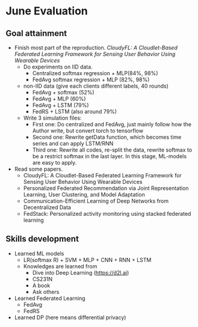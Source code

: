 # June Evaluation

## Goal attainment

- Finish most part of the reproduction. *CloudyFL: A Cloudlet-Based Federated Learning Framework for Sensing User Behavior Using Wearable Devices*
  - Do experiments on IID data.
    - Centralized softmax regression + MLP($84\%$, $98\%$)
    - FedAvg softmax regression + MLP ($82\%$, $98\%$)
  - non-IID data (give each clients different labels, $40$ rounds)
    - FedAvg + softmax ($52\%$)
    - FedAvg + MLP ($60\%$)
    - FedAvg + LSTM ($79\%$)
    - FedRS + LSTM (also around $79\%$)
  - Write $3$ simulation files:
    - First one: Do centralized and FedAvg, just mainly follow how the Author write, but convert torch to tensorflow
    - Second one: Rewrite getData function, which becomes time series and can apply LSTM/RNN
    - Third one: Rewrite all codes, re-split the data, rewrite softmax to be a restrict softmax in the last layer. In this stage, ML-models are easy to apply.
- Read some papers.
  - CloudyFL: A Cloudlet-Based Federated Learning Framework for Sensing User Behavior Using Wearable Devices
  - Personalized Federated Recommendation via Joint Representation Learning, User Clustering, and Model Adaptation
  - Communication-Efficient Learning of Deep Networks from Decentralized Data
  - FedStack: Personalized activity monitoring using stacked federated learning

## Skills development

- Learned ML models
  - LR(softmax R) + SVM + MLP + CNN + RNN + LSTM
  - Knowledges are learned from
    - Dive into Deep Learning (https://d2l.ai)
    - CS231N
    - A book
    - Ask others
- Learned Federated Learning
  - FedAvg
  - FedRS
- Learned DP (here means differential privacy)
